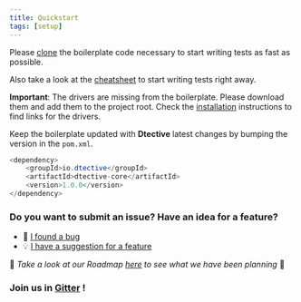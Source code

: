 ```yaml
---
title: Quickstart
tags: [setup]
---
```


Please [clone](https://github.com/Catena-Media/Dtective-boilerplate) the boilerplate code necessary to start writing tests as fast as possible.

Also take a look at the [cheatsheet](https://catena-media.github.io/Dtective/docs/cheatsheet/) to start writing tests right away.

**Important**: The drivers are missing from the boilerplate. Please download them and add them to the project root.
Check the [installation](https://catena-media.github.io/Dtective/docs/installation/) instructions to find links for the drivers.


Keep the boilerplate updated with  **Dtective** latest changes by bumping the version in the `pom.xml`.

```java
<dependency>
    <groupId>io.dtective</groupId>
    <artifactId>dtective-core</artifactId>
    <version>1.0.0</version>
</dependency>
```

### Do you want to submit an issue? Have an idea for a feature?

  * 🐛 [I found a bug](https://github.com/Catena-Media/Dtective/issues/new?template=BUG.md)
  * 💡 [I have a suggestion for a feature](https://github.com/Catena-Media/Dtective/issues/new?template=FEATURE.md)

  🔮 *Take a look at our Roadmap [here](https://trello.com/b/XujHzvN6) to see what we have been planning* 🔮

### Join us in [Gitter](https://gitter.im/Dtective/community) !
